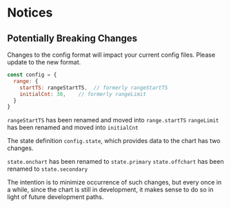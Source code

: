 # Notices

## Potentially Breaking Changes

Changes to the config format will impact your current config files. Please update to the new format.
```javascript
const config = {
  range: {
    startTS: rangeStartTS,  // formerly rangeStartTS
    initialCnt: 30,    // formerly rangeLimit
  }
}
```
``rangeStartTS`` has been renamed and moved into ``range.startTS``
``rangeLimit`` has been renamed and moved into ``initialCnt``

The state definition ``config.state``, which provides data to the chart has two changes.

``state.onchart`` has been renamed to ``state.primary``
``state.offchart`` has been renamed to ``state.secondary``

The intention is to minimize occurrence of such changes, but every once in a while, since the chart is still in development, it makes sense to do so in light of future development paths.